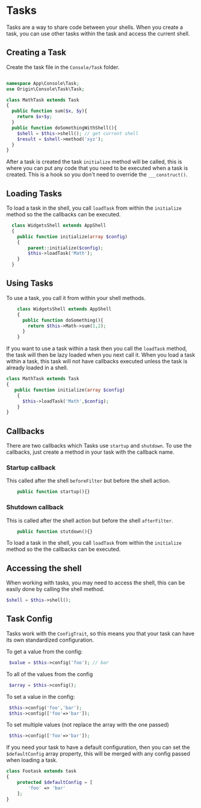 # Tasks

Tasks are a way to share code between your shells. When you create a task, you can use other tasks within the task and access the current shell.

## Creating a Task

Create the task file in the `Console/Task` folder.

```php

namespace App\Console\Task;
use Origin\Console\Task\Task;

class MathTask extends Task
{
  public function sum($x, $y){
    return $x+$y;
  }
  public function doSomethingWithShell(){
    $shell = $this->shell(); // get current shell
    $result = $shell->method('xyz');
  }
}
```

After a task is created the task `initialize` method will be called, this is where you can put any code
that you need to be executed when a task is created. This is a hook so you don't need to override the `___construct()`.

## Loading Tasks

To load a task in the shell, you call `loadTask` from within the `initialize` method so the the callbacks can be executed.

```php
  class WidgetsShell extends AppShell
  {
    public function initialize(array $config)
    {
        parent::initialize($config);
        $this->loadTask('Math');
    }
  }

```

## Using Tasks

 To use a task, you call it from within your shell methods.

```php
    class WidgetsShell extends AppShell
    {
      public function doSomething(){
        return $this->Math->sum(1,2);
      }
    }

```

If you want to use a task within a task then you call the `loadTask` method, the task will then be lazy loaded when you next call it. When you load a task within a task, this task will not have callbacks executed unless the task is already loaded in a shell.

```php
class MathTask extends Task
{
   public function initialize(array $config)
    {
      $this->loadTask('Math',$config);
    }
}
```

## Callbacks

There are two callbacks which Tasks use `startup` and `shutdown`. To use the callbacks, just create a method in your task with the callback name.

### Startup callback

This called after the shell `beforeFilter` but before the shell action.

```php
    public function startup(){}
```

### Shutdown callback

This is called after the shell action but before the shell `afterFilter`.

```php
    public function stutdown(){}
```
To load a task in the shell, you call `loadTask` from within the `initialize` method so the the callbacks can be executed.

## Accessing the shell

When working with tasks, you may need to access the shell, this can be easily done by calling the shell method.

```php
$shell = $this->shell();
```

## Task Config

Tasks work with the `ConfigTrait`, so this means you that your task can have its own standardized configuration.

To get a value from the config:

```php
 $value = $this->config('foo'); // bar
```

To all of the values from the config

```php
 $array = $this->config();
```

To set a value in the config:

```php
 $this->config('foo','bar');
 $this->config(['foo'=>'bar']);
```

To set multiple values (not replace the array with the one passed)

```php
 $this->config(['foo'=>'bar']);
```

If you need your task to have a default configuration, then you can set the `$defaultConfig` array property, this will be merged with any config passed when loading a task.

```php
class Footask extends task
{
    protected $defaultConfig = [
        'foo' => 'bar'
    ];
}
```